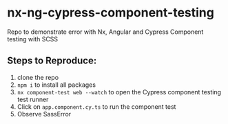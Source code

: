 # nx-ng-cypress-component-testing
Repo to demonstrate error with Nx, Angular and Cypress Component testing with SCSS


## Steps to Reproduce:
1. clone the repo
2. `npm i` to install all packages
3. `nx component-test web --watch` to open the Cypress component testing test runner
4. Click on `app.component.cy.ts` to run the component test
5. Observe SassError
